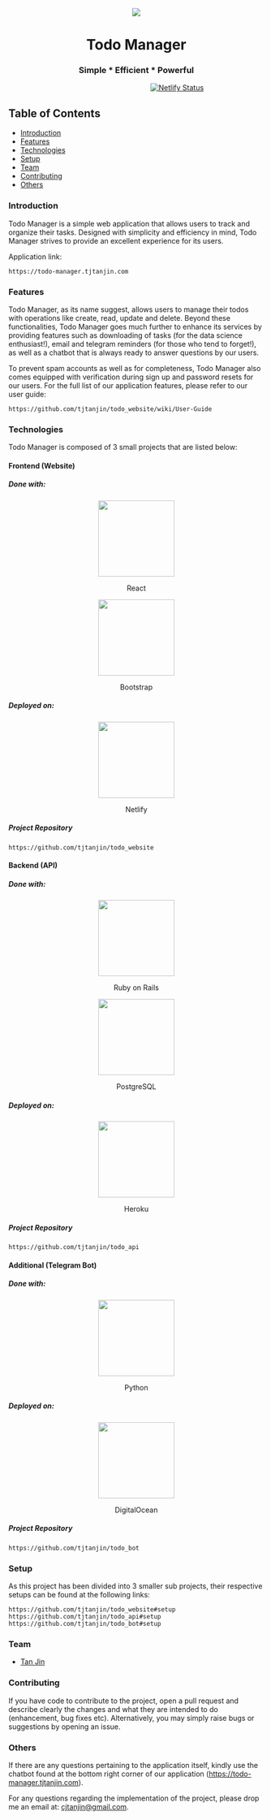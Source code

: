 <p align="center">
  <img src="https://i.imgur.com/5vut1a3.png" />
  <h1 align="center">Todo Manager</h1>
  <h3 align="center">Simple * Efficient * Powerful</h3>
</p>

&ensp;&ensp;&ensp;&ensp;&ensp;&ensp;&ensp;&ensp;&ensp;&ensp;&ensp;&ensp;&ensp;&ensp;&ensp;&ensp;&ensp;&ensp;&ensp;&ensp;&ensp;&ensp;&ensp;&ensp;&ensp;&ensp;&ensp;&ensp;&ensp;&ensp;&ensp;&ensp;&ensp;&ensp;&ensp;&ensp;&ensp;&ensp;&ensp;&ensp;[![Netlify Status](https://api.netlify.com/api/v1/badges/1429dc01-6e7f-4115-abe0-aec1bacd481f/deploy-status)](https://app.netlify.com/sites/hardcore-hawking-6f6b4d/deploys)
## Table of Contents
* [Introduction](#introduction)
* [Features](#features)
* [Technologies](#technologies)
* [Setup](#setup)
* [Team](#team)
* [Contributing](#contributing)
* [Others](#others)

### Introduction
Todo Manager is a simple web application that allows users to track and organize their tasks. Designed with simplicity and efficiency in mind, Todo Manager strives to provide an excellent experience for its users.

Application link:
```
https://todo-manager.tjtanjin.com
```

### Features
Todo Manager, as its name suggest, allows users to manage their todos with operations like create, read, update and delete. Beyond these functionalities, Todo Manager goes much further to enhance its services by providing features such as downloading of tasks (for the data science enthusiast!), email and telegram reminders (for those who tend to forget!), as well as a chatbot that is always ready to answer questions by our users.

To prevent spam accounts as well as for completeness, Todo Manager also comes equipped with verification during sign up and password resets for our users. For the full list of our application features, please refer to our user guide:
```
https://github.com/tjtanjin/todo_website/wiki/User-Guide
```

### Technologies
Todo Manager is composed of 3 small projects that are listed below:
#### Frontend (Website)
##### Done with:

<p align="center">
  <img height="150" width="150" src="https://cdn4.iconfinder.com/data/icons/logos-3/600/React.js_logo-512.png" />
</p>
<p align="center">
React
</p>

<p align="center">
  <img height="150" width="150" src="https://img.icons8.com/color/240/000000/bootstrap.png" />
</p>
<p align="center">
Bootstrap
</p>

##### Deployed on:
<p align="center">
  <img height="150" width="150" src="https://www.netlify.com/img/press/logos/logomark.png" />
</p>
<p align="center">
Netlify
</p>


##### Project Repository
```
https://github.com/tjtanjin/todo_website
```
#### Backend (API)
##### Done with:

<p align="center">
  <img height="150" width="150" src="https://i.ya-webdesign.com/images/ruby-transparent-rail-logo-4.png" />
</p>
<p align="center">
Ruby on Rails
</p>

<p align="center">
  <img height="150" width="150" src="https://img.icons8.com/color/240/000000/postgreesql.png" />
</p>
<p align="center">
PostgreSQL
</p>

##### Deployed on:
<p align="center">
  <img height="150" width="150" src="https://img.icons8.com/color/240/000000/heroku.png" />
</p>
<p align="center">
Heroku
</p>

##### Project Repository
```
https://github.com/tjtanjin/todo_api
```
#### Additional (Telegram Bot)
##### Done with:

<p align="center">
  <img height="150" width="150" src="https://logos-download.com/wp-content/uploads/2016/10/Python_logo_icon.png"/>
</p>
<p align="center">
Python
</p>

##### Deployed on:
<p align="center">
  <img height="150" width="150" src="https://i.dlpng.com/static/png/404295_thumb.png" />
</p>
<p align="center">
DigitalOcean
</p>

##### Project Repository
```
https://github.com/tjtanjin/todo_bot
```


### Setup
As this project has been divided into 3 smaller sub projects, their respective setups can be found at the following links:
```
https://github.com/tjtanjin/todo_website#setup
https://github.com/tjtanjin/todo_api#setup
https://github.com/tjtanjin/todo_bot#setup

```

### Team
* [Tan Jin](https://github.com/tjtanjin)

### Contributing
If you have code to contribute to the project, open a pull request and describe clearly the changes and what they are intended to do (enhancement, bug fixes etc). Alternatively, you may simply raise bugs or suggestions by opening an issue.
### Others
If there are any questions pertaining to the application itself, kindly use the chatbot found at the bottom right corner of our application (https://todo-manager.tjtanjin.com).

For any questions regarding the implementation of the project, please drop me an email at: cjtanjin@gmail.com.